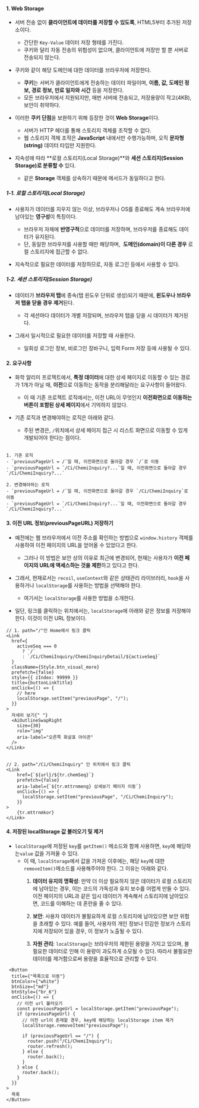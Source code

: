 
#### 1. Web Storage

- 서버 전송 없이 **클라이언트에 데이터를 저장할 수 있도록**, HTML5부터 추가된 저장소이다.
	- 간단한 `Key-Value` 데이터 저장 형태를 가진다.
	- 쿠키와 달리 자동 전송의 위험성이 없으며, 클라이언트에 저장만 할 뿐 서버로 전송되지 않는다.

- 쿠키와 같이 해당 도메인에 대한 데이터를 브라우저에 저장한다.
	- **쿠키**는 서버가 클라이언트에게 전송하는 데이터 파일이며, **이름, 값, 도메인 정보, 경로 정보, 만료 일자와 시간** 등을 저장한다.
	- 모든 브라우저에서 지원되지만, 매번 서버에 전송되고, 저장용량이 작고(4KB), 보안이 취약하다.

- 이러한 **쿠키 단점**을 보완하기 위해 등장한 것이 **Web Storage**이다.
	- 서버가 HTTP 헤더를 통해 스토리지 객체를 조작할 수 없다.
	- 웹 스토리지 객체 조작은 **JavaScript** 내에서만 수행가능하며, 오직 **문자형(string)** 데이터 타입만 지원한다.

- 지속성에 따라 **로컬 스토리지(Local Storage)**와 **세션 스토리지(Session Storage)로 분류할 수** 있다.
	- 같은 **Storage** 객체를 상속하기 때문에 메서드가 동일하다고 한다.

##### 1-1. 로컬 스토리지(Local Storage)

- 사용자가 데이터를 지우지 않는 이상, 브라우저나 OS를 종료해도 계속 브라우저에 남아있는 **영구성**이 특징이다.
	- 브라우저 자체에 **반영구적**으로 데이터를 저장하며, 브라우저를 종료해도 데이터가 유지된다.
	- 단, 동일한 브라우저를 사용할 때만 해당하며,  **도메인(domain)이 다른 경우** 로컬 스토리지에 접근할 수 없다.
	
- 지속적으로 필요한 데이터를 저장하므로, 자동 로그인 등에서 사용할 수 있다.

##### 1-2. 세션 스토리지(Session Storage)

- 데이터가 **브라우저 탭**에 종속(탭 윈도우 단위로 생성)되기 때문에, **윈도우나 브라우저 탭을 닫을 경우 제거**된다.
	- 각 세션마다 데이터가 개별 저장되며, 브라우저 탭을 닫을 시 데이터가 제거된다.

- 그래서 일시적으로 필요한 데이터를 저장할 때 사용한다.
	- 일회성 로그인 정보, 비로그인 장바구니, 입력 Form 저장 등에 사용될 수 있다.


#### 2. 요구사항

- 화학 알리미 프로젝트에서, **특정 데이터**에 대한 상세 페이지로 이동할 수 있는 경로가 1개가 아닐 때, **이전**으로 이동하는 동작을 분리해달라는 요구사항이 들어왔다.
	- 이 때 기존 프로젝트 로직에서는, 이전 URL이 무엇인지 **이전화면으로 이동하는 버튼이 포함된 상세 페이지**에서 기억하지 않았다.

- 기존 로직과 변경해야하는 로직은 아래와 같다.
	- 주된 변경은, `/`위치에서 상세 페이지 접근 시 리스트 화면으로 이동할 수 있게 개발되어야 한다는 점이다.

```null

1. 기존 로직
- `previousPageUrl = /`일 때, 이전화면으로 돌아갈 경우 `/`로 이동
- `previousPageUrl = `/Ci/ChemiInquiry?...`일 때, 이전화면으로 돌아갈 경우 `/Ci/ChemiInquiry?...`

2. 변경해야하는 로직
- `previousPageUrl = /`일 때, 이전화면으로 돌아갈 경우 `/Ci/ChemiInquiry`로 이동
- `previousPageUrl = `/Ci/ChemiInquiry?...`일 때, 이전화면으로 돌아갈 경우 `/Ci/ChemiInquiry?...`

```


#### 3. 이전 URL 정보(previousPageURL) 저장하기

- 예전에는 웹 브라우저에서 이전 주소를 확인하는 방법으로 `window.history` 객체를 사용하여 이전 페이지의 URL을 얻어올 수 있었다고 한다. 
	- 그러나 이 방법은 보안 상의 이유로 최근에 변경되어, 현재는 사용자가 **이전 페이지의 URL에 액세스하는 것을 제한**하고 있다고 한다.

- 그래서, 현재로서는 `recoil`, `useContext`와 같은 상태관리 라이브러리,  `hook`을 사용하거나 `localStorage`를 사용하는 방법을 선택해야 한다.
	- 여기서는 `localStorage`를 사용한 방법을 소개한다.

- 일단, 링크를 클릭하는 위치에서는, `localStorage`에 아래와 같은 정보를 저장해야 한다. 이것이 이전 URL 정보이다.
```tsx
// 1. path="/"인 Home에서 링크 클릭
<Link
  href={
	activeSeq === 0
	  ? `/`
	  : `/Ci/ChemiInquiry/ChemiInquiryDetail/${activeSeq}`
  }
  className={Style.btn_visual_more}
  prefetch={false}
  style={{ zIndex: 99999 }}
  title={buttonLinkTitle}
  onClick={() => {
    // here
	localStorage.setItem("previousPage", "/");
  }}
>
  자세히 보기{" "}
  <AiOutlineSwapRight
	size={30}
	role="img"
	aria-label="오른쪽 화살표 아이콘"
  />
</Link>


// 2. path="/Ci/ChemiInquiry" 인 위치에서 링크 클릭
<Link
	href={`${url}/${tr.chemSeq}`}
	prefetch={false}
	aria-label={`${tr.mttrnmeng} 상세보기 페이지 이동`}
	onClick={() => {
	  localStorage.setItem("previousPage", "/Ci/ChemiInquiry");
	}}
>	
	{tr.mttrnmkor}
</Link>
```


#### 4. 저장된 localStorage 값 불러오기 및 제거

- `localStorage`에 저장된 `key`를 `getItem()` 메소드와 함께 사용하면, `key`에 해당하는`value` 값을 가져올 수 있다.
	- 이 때, `localStorage`에서 값을 가져온 이후에는,  해당 `key`에 대한 `removeItem()`메소드를 사용해주어야 한다. 그 이유는 아래와 같다.
		1. **데이터 유지의 명확성**: 만약 더 이상 필요하지 않은 데이터가 로컬 스토리지에 남아있는 경우, 이는 코드의 가독성과 유지 보수를 어렵게 만들 수 있다. 이전 페이지의 URL과 같은 임시 데이터가 계속해서 스토리지에 남아있으면, 코드를 이해하는 데 혼란을 줄 수 있다.
		
		2. **보안**: 사용자 데이터가 불필요하게 로컬 스토리지에 남아있으면 보안 위험을 초래할 수 있다. 예를 들어, 사용자의 개인 정보나 민감한 정보가 스토리지에 저장되어 있을 경우, 이 정보가 노출될 수 있다.
		
		3. **자원 관리**: `localStorage`는 브라우저의 제한된 용량을 가지고 있으며, 불필요한 데이터로 인해 이 용량이 과도하게 소모될 수 있다. 따라서 불필요한 데이터를 제거함으로써 용량을 효율적으로 관리할 수 있다.
```tsx
 <Button
  title={"목록으로 이동"}
  btnColor={"white"}
  btnSize={"md"}
  btnStyle={"br_6"}
  onClick={() => {
	// 이전 url 불러오기
	const previousPageUrl = localStorage.getItem("previousPage");
	if (previousPageUrl) {
	  // 이전 url이 존재할 경우, key에 해당하는 localStorage item 제거
	  localStorage.removeItem("previousPage");

	  if (previousPageUrl == "/") {
		router.push("/Ci/ChemiInquiry");
		router.refresh();
	  } else {
		router.back();
	  }
	} else {
	  router.back();
	}
  }}
>
  목록
</Button>
```